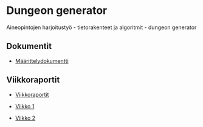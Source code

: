 # Dungeon generator
Aineopintojen harjoitustyö - tietorakenteet ja algoritmit - dungeon generator

## Dokumentit

* [Määrittelydokumentti](doc/project_definition.md)

<!-- 

* [Toteutusdokumentti](doc/implementation.md)

* [Testausdokumentti](doc/performance.md)

* [Käyttöohje](doc/user_instructions.md)

-->

## Viikkoraportit

* [Viikkoraportit](doc/viikkoraportit/)

* [Viikko 1](doc/viikkoraportit/viikkoraportti_1.md)

* [Viikko 2](doc/viikkoraportit/viikkoraportti_2.md)

